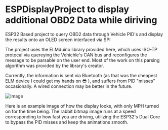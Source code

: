 # ESPDisplayProject to display additional OBD2 Data while diriving

ESP32 Based project to query OBD2 data through Vehicle PID's and display the results onto an OLED screen interfaced via SPI 

The project uses the ELMduino library provided here, which uses ISO-TP protocal via quereying the Vehichle's CAN bus and reconfigures the message to be parsable on the user end. Most of the work on this parsing algorithm was provided by the library's creator. 

Currently, the information is sent via Bluetooth (as that was the cheapest ELM device I could get my hands on 😎 ), and suffers from PID "misses" occasionally. A wired connection may be better in the future. 

![image](https://github.com/michaelLukasik/ESPDisplay/assets/138163589/8e27342f-f7ff-41d4-af8d-0f722e413afa)

Here is an example image of how the display looks, with only MPH turned on for the time being. The rabbit bitmap image runs at a speed corresponding to how fast you are driving, utilizing the ESP32's Dual Core to bypass the PID misses and keep the animations smooth. 
